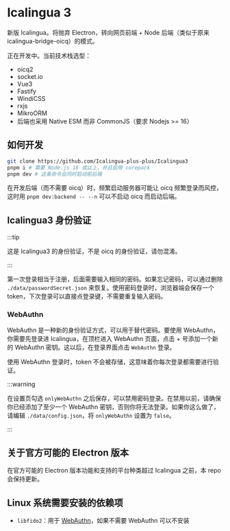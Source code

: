 # Icalingua 3

新版 Icalingua。将抛弃 Electron，转向网页前端 + Node 后端（类似于原来 icalingua-bridge-oicq）的模式。

正在开发中。当前技术栈选型：

- oicq2
- socket.io
- Vue3
- Fastify
- WindiCSS
- rxjs
- MikroORM
- 后端也采用 Native ESM 而非 CommonJS（要求 Nodejs >= 16）

## 如何开发

```bash
git clone https://github.com/Icalingua-plus-plus/Icalingua3
pnpm i # 需要 Node.js 16 或以上，并且启用 corepack
pnpm dev # 这条命令会同时启动前后端
```

在开发后端（而不需要 oicq）时，频繁启动服务器可能让 oicq 频繁登录而风控，这时用 `pnpm dev:backend -- --n` 可以不启动 oicq 而启动后端。

## Icalingua3 身份验证

:::tip

这是 Icalingua3 的身份验证，不是 oicq 的身份验证，请勿混淆。

:::

第一次登录相当于注册，后面需要输入相同的密码。如果忘记密码，可以通过删除 `./data/passwordSecret.json` 来恢复。使用密码登录时，浏览器端会保存一个 token，下次登录可以直接点登录键，不需要重复输入密码。

### WebAuthn

WebAuthn 是一种新的身份验证方式，可以用于替代密码。要使用 WebAuthn，你需要先登录进 Icalingua，在顶栏进入 WebAuthn 页面，点击 + 号添加一个新的 WebAuthn 密钥。这以后，在登录界面点击 `WebAuthn` 登录。

使用 WebAuthn 登录时，token 不会被存储，这意味着你每次登录都需要进行验证。

:::warning

在设置页勾选 `onlyWebAuthn` 之后保存，可以禁用密码登录。在禁用以前，请确保你已经添加了至少一个 WebAuthn 密钥，否则你将无法登录。如果你这么做了，请编辑 `./data/config.json`，将 `onlyWebAuthn` 设置为 `false`。

:::

## 关于官方可能的 Electron 版本

在官方可能的 Electron 版本功能和支持的平台种类超过 Icalingua 之前，本 repo 会保持更新。

## Linux 系统需要安装的依赖项

- `libfido2`：用于 [WebAuthn](https://wiki.archlinux.org/title/WebAuthn)，如果不需要 WebAuthn 可以不安装
